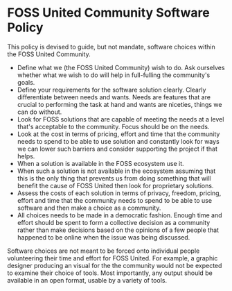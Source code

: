 # FOSS United Community Software Policy
This policy is devised to guide, but not mandate, software choices within the 
FOSS United Community.

- Define what we (the FOSS United Community) wish to do. Ask ourselves 
whether what we wish to do will help in full-fulling the community's goals.
- Define your requirements for the software solution clearly. Clearly 
differentiate between needs and wants. Needs are features that are crucial to 
performing the task at hand and wants are niceties, things we can do without.
- Look for FOSS solutions that are capable of meeting the needs at a level 
that's acceptable to the community. Focus should be on the needs.
- Look at the cost in terms of pricing, effort and time that the community needs 
to spend to be able to use solution and constantly look for ways we can lower 
such barriers and consider supporting the project if that helps.
- When a solution is available in the FOSS ecosystem use it.
- When such a solution is not available in the ecosystem assuming that this is 
the only thing that prevents us from doing something that will benefit the cause 
of FOSS United then look for proprietary solutions.
- Assess the costs of each solution in terms of privacy, freedom, pricing, effort 
and time that the community needs to spend to be able to use software and then 
make a choice as a community.
- All choices needs to be made in a democratic fashion. Enough time and effort 
should be spent to form a collective decision as a community rather than make 
decisions based on the opinions of a few people that happened to be online 
when the issue was being discussed.

Software choices are not meant to be forced onto individual people volunteering 
their time and effort for FOSS United. For example, a graphic designer producing
an visual for the the community would not be expected to examine their choice of 
tools. Most importantly, any output should be available in an open format, usable
by a variety of tools.
